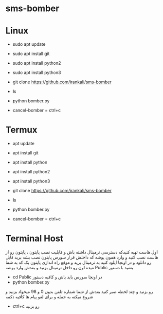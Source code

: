 # sms-bomber

# Linux

* sudo apt update
* sudo apt install git
* sudo apt install python2
* sudo apt install python3
* git clone https://github.com/irankali/sms-bomber
* ls
* python bomber.py

* cancel-bomber = ctrl+c


# Termux
* apt update
* apt install git
* apt install python
* apt install python2
* apt install python3
* git clone https://github.com/irankali/sms-bomber
* ls
* python bomber.py

* cancel-bomber = ctrl+c

# Terminal Host
اول هاست تهیه کنیدکه دسترسی ترمینال داشته باش و قابلیت نصب پایتون ، پایتون رو از هاست نصب کنید و وارد همون پوشه که داخلش قرار سورس پایتون نصب بشه برید فایل رو دانلود و در اونجا اپلود کنید به ترمینال برید و موقع راه اندازی پایتون یک کد به شما میده اون رو داخل ترمینال بزنید و بعدش وارد پوشه Public بشید با دستور 
* cd Public
در اونجا سورس باید باش و کافیه دستور
* python bomber.py

رو بزنید و چند لحظه صبر کنید بعدش از شما شماره تلفن بدون 0 و 98 میخواد بزنید و شروع میکنه به حمله و برای لغو پیام ها کافیه دکمه
* ctrl+c
رو بزنید
